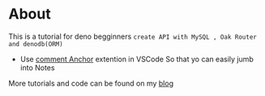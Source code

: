 # About
This is a tutorial for deno begginners `create API with MySQL , Oak Router and denodb(ORM)`

* Use [comment Anchor](https://github.com/ExodiusStudios/vscode-comment-anchors) extention in VSCode So that yo can easily jumb into Notes

More tutorials and code can be found on my [blog](http://developermblog.wordpress.com)